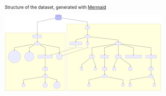 Structure of the dataset, generated with [Mermaid](https://mermaid-js.github.io/mermaid/#/)

 ![image_svg](data_structure.svg)
